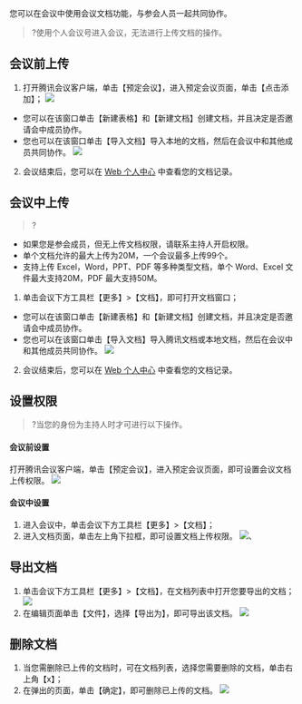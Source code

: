 您可以在会议中使用会议文档功能，与参会人员一起共同协作。
>?使用个人会议号进入会议，无法进行上传文档的操作。


## 会议前上传
1. 打开腾讯会议客户端，单击【预定会议】，进入预定会议页面，单击【点击添加】；
![](https://main.qcloudimg.com/raw/562d7f3261c5ffd804c0f833af40af71.jpg)
  - 您可以在该窗口单击【新建表格】和【新建文档】创建文档，并且决定是否邀请会中成员协作。
  - 您也可以在该窗口单击【导入文档】导入本地的文档，然后在会议中和其他成员共同协作。
  ![](https://main.qcloudimg.com/raw/7d50708e45953aca558831477e91df56.jpg)
2. 会议结束后，您可以在  [Web 个人中心](https://meeting.tencent.com/) 中查看您的文档记录。


## 会议中上传
>?
- 如果您是参会成员，但无上传文档权限，请联系主持人开启权限。
- 单个文档允许的最大上传为20M，一个会议最多上传99个。
- 支持上传 Excel，Word，PPT、PDF 等多种类型文档，单个 Word、Excel 文件最大支持20M，PDF 最大支持50M。

1. 单击会议下方工具栏【更多】>【文档】，即可打开文档窗口；
  - 您可以在该窗口单击【新建表格】和【新建文档】创建文档，并且决定是否邀请会中成员协作。
  - 您也可以在该窗口单击【导入文档】导入腾讯文档或本地文档，然后在会议中和其他成员共同协作。
 ![](https://main.qcloudimg.com/raw/2a1206df6926223523d3fd014adab236.jpg)
2. 会议结束后，您可以在 [Web 个人中心](https://meeting.tencent.com/) 中查看您的文档记录。


## 设置权限
>?当您的身份为主持人时才可进行以下操作。

#### 会议前设置
打开腾讯会议客户端，单击【预定会议】，进入预定会议页面，即可设置会议文档上传权限。
![](https://main.qcloudimg.com/raw/562d7f3261c5ffd804c0f833af40af71.jpg)

#### 会议中设置
1. 进入会议中，单击会议下方工具栏【更多】>【文档】；
2. 进入文档页面，单击左上角下拉框，即可设置文档上传权限。
![](https://main.qcloudimg.com/raw/6efe39c7dfd05cb4035412fe90e19921.jpg)、

## 导出文档
1. 单击会议下方工具栏【更多】>【文档】，在文档列表中打开您要导出的文档；
![](https://main.qcloudimg.com/raw/0cfc312ee191b79c1f89ce55a9653631.png)
2. 在编辑页面单击【文件】，选择【导出为】，即可导出该文档。
![](https://main.qcloudimg.com/raw/8ef19466e2633e31093e2bf2309367cd.jpg)

## 删除文档
1. 当您需删除已上传的文档时，可在文档列表，选择您需要删除的文档，单击右上角【x】；
2. 在弹出的页面，单击【确定】，即可删除已上传的文档。
![](https://main.qcloudimg.com/raw/e97b191a948803e882dd8f589f1141ac.jpg)
